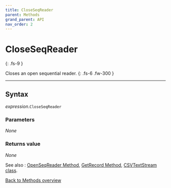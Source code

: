 ```yaml
---
title: CloseSeqReader
parent: Methods
grand_parent: API
nav_order: 2
---
```


# CloseSeqReader
{: .fs-9 }

Closes an open sequential reader.
{: .fs-6 .fw-300 }

---

## Syntax

*expression*.`CloseSeqReader`

### Parameters

_None_

### Returns value

_None_

See also
: [OpenSeqReader Method](https://ws-garcia.github.io/VBA-CSV-interface/api/methods/openseqreader.html), [GetRecord Method](https://ws-garcia.github.io/VBA-CSV-interface/api/methods/getrecord.html), [CSVTextStream class](https://ws-garcia.github.io/VBA-CSV-interface/api/csvtextstream.html).

[Back to Methods overview](https://ws-garcia.github.io/VBA-CSV-interface/api/methods/)
